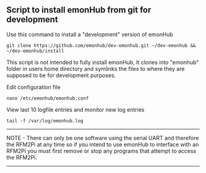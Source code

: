Script to install emonHub from git for development
--------------------------------------------------

Use this command to install a "development" version of emonHub

    git clone https://github.com/emonhub/dev-emonhub.git ~/dev-emonhub && ~/dev-emonhub/install
    
This script is not intended to fully install emonHub, It clones into "emonhub" folder in users home directory and symlinks the files to where they are supposed to be for development purposes.

Edit configuration file

    nano /etc/emonhub/emonhub.conf

View last 10 logfile entries and monitor new log entries

    tail -f /var/log/emonhub.log
    
-----------------------------------------------------------------

NOTE - There can only be one software using the serial UART and therefore the RFM2Pi at any time so if you intend to use emonHub to interface with an RFM2Pi you must first remove or stop any programs that attempt to access the RFM2Pi.
    
-----------------------------------------------------------------   




